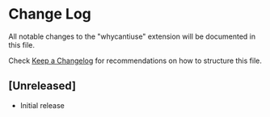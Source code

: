 # Change Log

All notable changes to the "whycantiuse" extension will be documented in this file.

Check [Keep a Changelog](http://keepachangelog.com/) for recommendations on how to structure this file.

## [Unreleased]

- Initial release